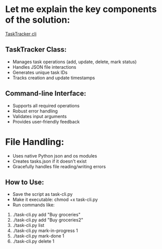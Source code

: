 # Let me explain the key components of the solution:

[TaskTracker cli](https://roadmap.sh/projects/task-tracker)

## TaskTracker Class:

- Manages task operations (add, update, delete, mark status)
- Handles JSON file interactions
- Generates unique task IDs
- Tracks creation and update timestamps


## Command-line Interface:

- Supports all required operations
- Robust error handling
- Validates input arguments
- Provides user-friendly feedback


# File Handling:

- Uses native Python json and os modules
- Creates tasks.json if it doesn't exist
- Gracefully handles file reading/writing errors



## How to Use:

- Save the script as task-cli.py
- Make it executable: chmod +x task-cli.py
- Run commands like:

1. ./task-cli.py add "Buy groceries"
2. ./task-cli.py add "Buy groceries2"
3. ./task-cli.py list
4. ./task-cli.py mark-in-progress 1
5. ./task-cli.py mark-done 1
6. ./task-cli.py delete 1